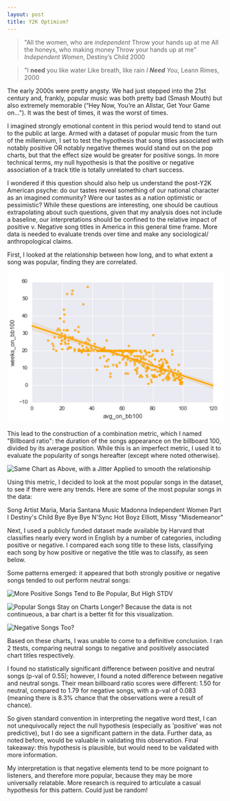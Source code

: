 ```yaml
---
layout: post
title: Y2K Optimism?
---
```



>"All the women, who are *independent*
>Throw your hands up at me
>All the honeys, who making money
>Throw your hands up at me"
>_*Independent* Women_, Destiny’s Child 2000

>"I **need** you like water
>Like breath, like rain
>_I **Need** You_, Leann Rimes, 2000


The early 2000s were pretty angsty. We had just stepped into the 21st century and, frankly, popular music was both pretty bad (Smash Mouth) but also extremely memorable (“Hey Now, You’re an Allstar, Get Your Game on…”). It was the best of times, it was the worst of times.

I imagined strongly emotional content in this period would tend to stand out to the public at large. Armed with a dataset of popular music from the turn of the millennium, I set to test the hypothesis that song titles associated with notably positive OR notably negative themes would stand out on the pop charts, but that the effect size would be greater for positive songs. In more technical terms, my null hypothesis is that the positive or negative association of a track title is totally unrelated to chart success.


I wondered if this question should also help us understand the post-Y2K American psyche: do our tastes reveal something of our national character as an imagined community? Were our tastes as a nation optimistic or pessimistic? While these questions are interesting, one should be cautious extrapolating about such questions, given that my analysis does not include a baseline, our interpretations should be confined to the relative impact of positive v. Negative song titles in America in this general time frame. More data is needed to evaluate trends over time and make any sociological/ anthropological claims.


First, I looked at the relationship between how long, and to what extent a song was popular, finding they are correlated.

![Chart Showing Association Between Duration and Magnitude of Popularity](images/images_proj2/avgbb_weeks.jpg)

This lead to the construction of  a combination metric, which I named "Billboard ratio": the duration of the songs appearance on the billboard 100, divided by its average position. While this is an imperfect metric, I used it to evaluate the popularity of songs hereafter (except where noted otherwise).

![Same Chart as Above, with a Jitter Applied to smooth the relationship](images/images_proj2/images/images_proj2/avgbb_weeks_jitter.jpg)

Using this metric, I decided to look at the most popular songs in the dataset, to see if there were any trends. Here are some of the most popular songs in the data:

Song                                                                          Artist
Maria, Maria                          Santana
Music                                 Madonna
Independent Women Part I              Destiny's Child
Bye Bye Bye                           N'Sync
Hot Boyz                              Elliott, Missy "Misdemeanor"

Next, I used a publicly funded dataset made available by Harvard that classifies nearly every word in English by a number of categories, including positive or negative.  I compared each song title to these lists, classifying each song by how positive or negative the title was to classify, as seen below.

Some patterns emerged: it appeared that both strongly positive or negative songs tended to out perform neutral songs:

![More Positive Songs Tend to Be Popular, But High STDV](images/images_proj2/images/images_proj2/trackpos_weeksbb_bar.jpg)


![Popular Songs Stay on Charts Longer?](images/images_proj2/images/images_proj2/track_pos_weeks_jointplot.jpg)
Because the data is not continueous, a bar chart is a better fit for this visualization.

![Negative Songs Too? ](images/images_proj2/images/images_proj2/trackpos_weeksbb_bar.jpg)

Based on these charts, I was unable to come to a definitive conclusion. I ran 2 ttests, comparing neutral songs to negative and positively associated chart titles respectively.

I found no statistically significant difference between positive and neutral songs (p-val of 0.55); however, I found a noted difference between negative and neutral songs. Their mean billboard ratio scores were different: 1.50 for neutral, compared to 1.79 for negative songs, with a p-val of 0.083 (meaning there is 8.3% chance that the observations were a result of chance).  

So given standard convention in interpreting the negative word ttest, I can not unequivocally reject the null hypothesis (especially as 'positive' was not predictive), but I do see a significant pattern in the data. Further data, as noted before, would be valuable in validating this observation. Final takeaway: this hypothesis is plausible, but would need to be validated with more information.

My interpretation is that negative elements tend to be more poignant to listeners, and therefore more popular, because they may be more universally relatable. More research is required to articulate a casual hypothesis for this pattern. Could just be random!
